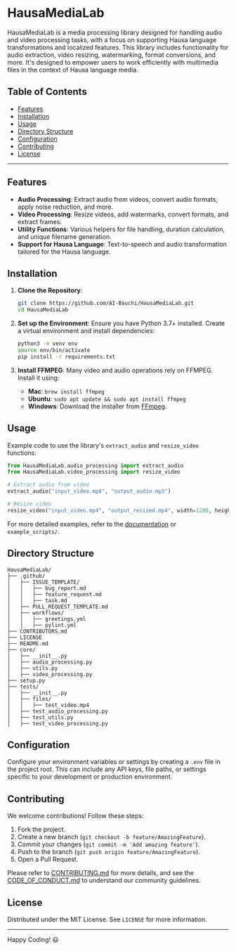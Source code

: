 # HausaMediaLab

HausaMediaLab is a media processing library designed for handling audio and video processing tasks, with a focus on supporting Hausa language transformations and localized features. This library includes functionality for audio extraction, video resizing, watermarking, format conversions, and more. It's designed to empower users to work efficiently with multimedia files in the context of Hausa language media.

## Table of Contents

- [Features](#features)
- [Installation](#installation)
- [Usage](#usage)
- [Directory Structure](#directory-structure)
- [Configuration](#configuration)
- [Contributing](#contributing)
- [License](#license)

---

## Features

- **Audio Processing**: Extract audio from videos, convert audio formats, apply noise reduction, and more.
- **Video Processing**: Resize videos, add watermarks, convert formats, and extract frames.
- **Utility Functions**: Various helpers for file handling, duration calculation, and unique filename generation.
- **Support for Hausa Language**: Text-to-speech and audio transformation tailored for the Hausa language.

## Installation

1. **Clone the Repository**:
   ```bash
   git clone https://github.com/AI-Bauchi/HausaMediaLab.git
   cd HausaMediaLab
   ```

2. **Set up the Environment**:
   Ensure you have Python 3.7+ installed. Create a virtual environment and install dependencies:
   ```bash
   python3 -m venv env
   source env/bin/activate
   pip install -r requirements.txt
   ```

3. **Install FFMPEG**:
   Many video and audio operations rely on FFMPEG. Install it using:
   - **Mac**: `brew install ffmpeg`
   - **Ubuntu**: `sudo apt update && sudo apt install ffmpeg`
   - **Windows**: Download the installer from [FFmpeg](https://ffmpeg.org/download.html).

## Usage

Example code to use the library's `extract_audio` and `resize_video` functions:

```python
from HausaMediaLab.audio_processing import extract_audio
from HausaMediaLab.video_processing import resize_video

# Extract audio from video
extract_audio("input_video.mp4", "output_audio.mp3")

# Resize video
resize_video("input_video.mp4", "output_resized.mp4", width=1280, height=720)
```

For more detailed examples, refer to the [documentation](docs/README.md) or `example_scripts/`.

## Directory Structure

```
HausaMediaLab/
├── .github/
│   ├── ISSUE_TEMPLATE/
│   │   ├── bug_report.md
│   │   ├── feature_request.md
│   │   ├── task.md
│   ├── PULL_REQUEST_TEMPLATE.md
│   ├── workflows/
│   │   ├── greetings.yml
│   │   ├── pylint.yml
├── CONTRIBUTORS.md
├── LICENSE
├── README.md
├── core/
│   ├── __init__.py
│   ├── audio_processing.py
│   ├── utils.py
│   ├── video_processing.py
├── setup.py
├── tests/
│   ├── __init__.py
│   ├── files/
│   │   ├── test_video.mp4
│   ├── test_audio_processing.py
│   ├── test_utils.py
│   ├── test_video_processing.py
```

## Configuration

Configure your environment variables or settings by creating a `.env` file in the project root. This can include any API keys, file paths, or settings specific to your development or production environment.

## Contributing

We welcome contributions! Follow these steps:

1. Fork the project.
2. Create a new branch (`git checkout -b feature/AmazingFeature`).
3. Commit your changes (`git commit -m 'Add amazing feature'`).
4. Push to the branch (`git push origin feature/AmazingFeature`).
5. Open a Pull Request.

Please refer to [CONTRIBUTING.md](CONTRIBUTING.md) for more details, and see the [CODE_OF_CONDUCT.md](CODE_OF_CONDUCT.md) to understand our community guidelines.

## License

Distributed under the MIT License. See `LICENSE` for more information.

---

Happy Coding! 😃
